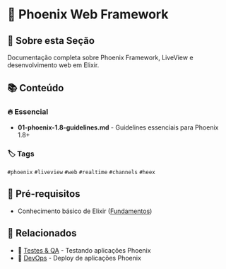 # 🚀 Phoenix Web Framework

## 🎯 Sobre esta Seção

Documentação completa sobre Phoenix Framework, LiveView e desenvolvimento web em Elixir.

## 📚 Conteúdo

### 🔥 Essencial
- **01-phoenix-1.8-guidelines.md** - Guidelines essenciais para Phoenix 1.8+

### 🏷️ Tags
`#phoenix` `#liveview` `#web` `#realtime` `#channels` `#heex`

## 🎯 Pré-requisitos
- Conhecimento básico de Elixir ([Fundamentos](../02-fundamentos/))

## 🔗 Relacionados
- 🧪 [Testes & QA](../05-testes-qa/) - Testando aplicações Phoenix
- 🚢 [DevOps](../06-devops-infra/) - Deploy de aplicações Phoenix